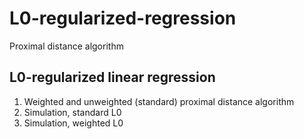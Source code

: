 # L0-regularized-regression
Proximal distance algorithm


## L0-regularized linear regression
1. Weighted and unweighted (standard) proximal distance algorithm
2. Simulation, standard L0
3. Simulation, weighted L0
